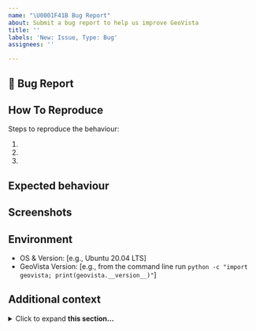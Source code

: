 ```yaml
---
name: "\U0001F41B Bug Report"
about: Submit a bug report to help us improve GeoVista
title: ''
labels: 'New: Issue, Type: Bug'
assignees: ''

---
```


## 🐛 Bug Report
<!-- Provide a clear description of what the bug is -->

## How To Reproduce
Steps to reproduce the behaviour:

1. 
2. 
3. 

## Expected behaviour
<!-- A clear and concise description of what you expected to happen -->

## Screenshots
<!-- If applicable, add screenshots to help explain your problem -->

## Environment 
 - OS & Version: [e.g., Ubuntu 20.04 LTS]
 - GeoVista Version: [e.g., from the command line run `python -c "import geovista; print(geovista.__version__)"`]

## Additional context
<!-- Provide any further information to help us understand -->
<details>
<summary>Click to expand <b>this section...</b></summary>

```
Please add additional verbose information in this section e.g., code, output, tracebacks, screenshots etc
```
</details>

